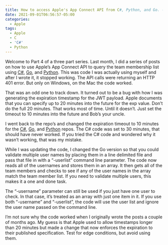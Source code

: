 ```yaml
---
title: How to access Apple's App Connect API from C#, Python, and Go. - Part 4
date: 2021-09-01T06:56:57-05:00
categories:
  - Apple
tags:
  - Apple
  - C
  - 'C#'
  - Python
---
```

Welcome to Part 4 of a three part series. Last month, I did a series of posts on how to use Apple&#8217;s App Connect API to query the team membership list using [C#](/2021/07/09/how-to-access-apples-app-connect-api-from-c-python-and-go-part-1/), [Go](/2021/07/19/how-to-access-apples-app-connect-api-from-c-python-and-go-part-3/), and [Python](/2021/07/12/how-to-access-apples-app-connect-api-from-c-python-and-go-part-2/). This was code I was actually using myself and after I wrote it, it stopped working. The API calls were returning an HTTP 401 error. But only on Windows, on the Mac the code worked.

That was an odd one to track down. It turned out to be a bug with how I was generating the expiration timestamp for the JWT payload. Apple documents that you can specify up to 20 minutes into the future for the exp value. Don&#8217;t do the full 20 minutes. That works most of time. Until it doesn&#8217;t. Just set the timeout to 10 minutes into the future and Bob&#8217;s your uncle. 

I went back to the repo&#8217;s and changed the expiration timeout to 10 minutes for the [C#](https://github.com/anotherlab/IsUserinApple-dotnet), [Go](https://github.com/anotherlab/IsUserInApple-golang), and [Python](https://github.com/anotherlab/IsUserInApple-python) repos. The C# code was set to 30 minutes, that should have never worked. If you tried the C# code and wondered why it wasn&#8217;t working, that was my mistake.

While I was updating the code, I changed the Go version so that you could validate multiple user names by placing them in a line delimited file and pass that file in with a &#8220;-userlist&#8221; command line parameter. The code now reads all of the usernames and stores them in an array. It then gets all of the team members and checks to see if any of the user names in the array match the team member list. If you need to validate multiple users, this makes it a one and done task.

The &#8220;-username&#8221; parameter can still be used if you just have one user to check. In that case, it&#8217;s treated as an array with just one item in it. If you use both &#8220;-username&#8221; and &#8220;-userlist&#8221;, the code will use the user list and ignore the user name passed on the command line.

I&#8217;m not sure why the code worked when I originally wrote the posts a couple of months ago. My guess is that Apple used to allow timestamps longer than 20 minutes but made a change that now enforces the expiration to their published specification. Test for edge conditions, but avoid using them.
